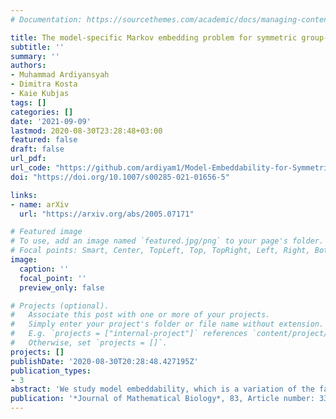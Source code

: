 ```yaml
---
# Documentation: https://sourcethemes.com/academic/docs/managing-content/

title: The model-specific Markov embedding problem for symmetric group-based models
subtitle: ''
summary: ''
authors:
- Muhammad Ardiyansyah
- Dimitra Kosta
- Kaie Kubjas
tags: []
categories: []
date: '2021-09-09'
lastmod: 2020-08-30T23:28:48+03:00
featured: false
draft: false
url_pdf: 
url_code: "https://github.com/ardiyam1/Model-Embeddability-for-Symmetric-Group-Based-Models"
doi: "https://doi.org/10.1007/s00285-021-01656-5"

links:
- name: arXiv
  url: "https://arxiv.org/abs/2005.07171"

# Featured image
# To use, add an image named `featured.jpg/png` to your page's folder.
# Focal points: Smart, Center, TopLeft, Top, TopRight, Left, Right, BottomLeft, Bottom, BottomRight.
image:
  caption: ''
  focal_point: ''
  preview_only: false

# Projects (optional).
#   Associate this post with one or more of your projects.
#   Simply enter your project's folder or file name without extension.
#   E.g. `projects = ["internal-project"]` references `content/project/deep-learning/index.md`.
#   Otherwise, set `projects = []`.
projects: []
publishDate: '2020-08-30T20:28:48.427195Z'
publication_types:
- 3
abstract: 'We study model embeddability, which is a variation of the famous embedding problem in probability theory, when apart from the requirement that the Markov matrix is the matrix exponential of a rate matrix, we additionally ask that the rate matrix follows the model structure. We provide a characterisation of model embeddable Markov matrices corresponding to symmetric group-based phylogenetic models. In particular, we provide necessary and sufficient conditions in terms of the eigenvalues of symmetric group-based matrices. To showcase our main result on model embeddability, we provide an application to hachimoji models, which are eight-state models for synthetic DNA. Moreover, our main result on model embeddability, enables us to compute the volume of the set of model embeddable Markov matrices relative to the volume of other relevant sets of Markov matrices within the model.'
publication: '*Journal of Mathematical Biology*, 83, Article number: 33'
---
```

